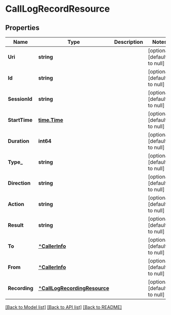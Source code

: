 # CallLogRecordResource

## Properties
Name | Type | Description | Notes
------------ | ------------- | ------------- | -------------
**Uri** | **string** |  | [optional] [default to null]
**Id** | **string** |  | [optional] [default to null]
**SessionId** | **string** |  | [optional] [default to null]
**StartTime** | [**time.Time**](time.Time.md) |  | [optional] [default to null]
**Duration** | **int64** |  | [optional] [default to null]
**Type_** | **string** |  | [optional] [default to null]
**Direction** | **string** |  | [optional] [default to null]
**Action** | **string** |  | [optional] [default to null]
**Result** | **string** |  | [optional] [default to null]
**To** | [***CallerInfo**](CallerInfo.md) |  | [optional] [default to null]
**From** | [***CallerInfo**](CallerInfo.md) |  | [optional] [default to null]
**Recording** | [***CallLogRecordingResource**](CallLogRecordingResource.md) |  | [optional] [default to null]

[[Back to Model list]](../README.md#documentation-for-models) [[Back to API list]](../README.md#documentation-for-api-endpoints) [[Back to README]](../README.md)


